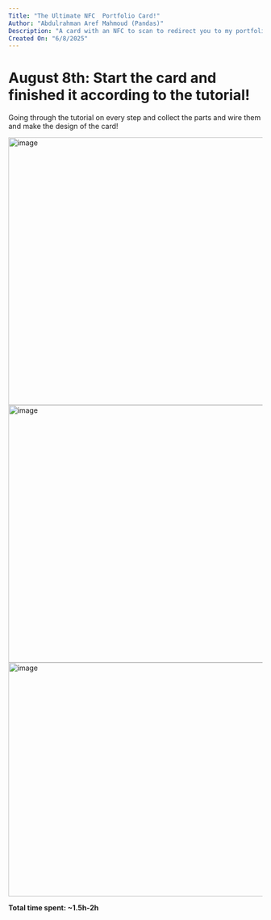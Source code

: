 ```yaml
---
Title: "The Ultimate NFC  Portfolio Card!"
Author: "Abdulrahman Aref Mahmoud (Pandas)"
Description: "A card with an NFC to scan to redirect you to my portfolio website!"
Created On: "6/8/2025"
---
```



# August 8th: Start the card and finished it according to the tutorial!

Going through the tutorial on every step and collect the parts and wire them and make the design of the card!

<img width="833" height="531" alt="image" src="https://github.com/user-attachments/assets/4dc4532a-a58e-4697-806b-c2d31ec81719" />
<img width="809" height="511" alt="image" src="https://github.com/user-attachments/assets/2385811d-943d-4608-a0fa-c04d329a801d" />
<img width="751" height="464" alt="image" src="https://github.com/user-attachments/assets/fe5106bc-6975-4b2e-a169-bb071f682f33" />




**Total time spent: ~1.5h-2h**
